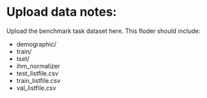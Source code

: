 # Upload data notes:
Upload the benchmark task dataset here.
This floder should include:
- demographic/
- train/
- tset/
- ihm_normalizer
- test_listfile.csv
- train_listfile.csv
- val_listfile.csv
